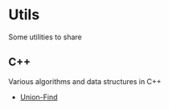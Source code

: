 # Utils
Some utilities to share

## C++

Various algorithms and data structures in C++

* [Union-Find](union_find/README.md)
